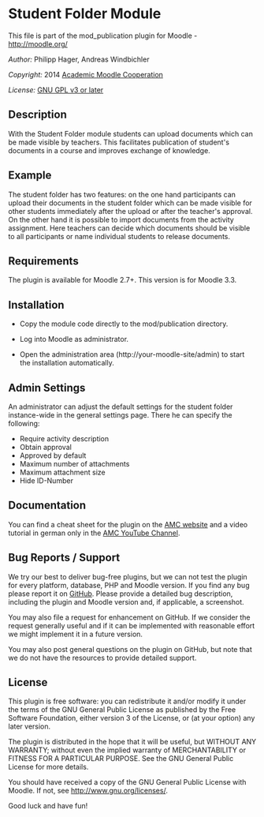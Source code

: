 Student Folder Module
=====================

This file is part of the mod_publication plugin for Moodle - <http://moodle.org/>

*Author:*    Philipp Hager, Andreas Windbichler

*Copyright:* 2014 [Academic Moodle Cooperation](http://www.academic-moodle-cooperation.org)

*License:*   [GNU GPL v3 or later](http://www.gnu.org/copyleft/gpl.html)


Description
-----------

With the Student Folder module students can upload documents which can be made visible by teachers.
This facilitates publication of student's documents in a course and improves exchange of knowledge.


Example
-------

The student folder has two features: on the one hand participants can upload their documents in the
student folder which can be made visible for other students immediately after the upload or after
the teacher's approval. On the other hand it is possible to import documents from the activity
assignment. Here teachers can decide which documents should be visible to all participants or name
individual students to release documents.


Requirements
------------

The plugin is available for Moodle 2.7+. This version is for Moodle 3.3.


Installation
------------

* Copy the module code directly to the mod/publication directory.

* Log into Moodle as administrator.

* Open the administration area (http://your-moodle-site/admin) to start the installation
  automatically.


Admin Settings
--------------

An administrator can adjust the default settings for the student folder instance-wide in the
general settings page. There he can specify the following:

* Require activity description
* Obtain approval
* Approved by default
* Maximum number of attachments
* Maximum attachment size
* Hide ID-Number


Documentation
-------------

You can find a cheat sheet for the plugin on the [AMC
website](http://www.academic-moodle-cooperation.org/en/modules/studentfolder/) and a video tutorial
in german only in the [AMC YouTube Channel](https://www.youtube.com/c/AMCAcademicMoodleCooperation).


Bug Reports / Support
---------------------

We try our best to deliver bug-free plugins, but we can not test the plugin for every platform,
database, PHP and Moodle version. If you find any bug please report it on
[GitHub](https://github.com/academic-moodle-cooperation/moodle-mod_publication/issues). Please
provide a detailed bug description, including the plugin and Moodle version and, if applicable, a
screenshot.

You may also file a request for enhancement on GitHub. If we consider the request generally useful
and if it can be implemented with reasonable effort we might implement it in a future version.

You may also post general questions on the plugin on GitHub, but note that we do not have the
resources to provide detailed support.


License
-------

This plugin is free software: you can redistribute it and/or modify it under the terms of the GNU
General Public License as published by the Free Software Foundation, either version 3 of the
License, or (at your option) any later version.

The plugin is distributed in the hope that it will be useful, but WITHOUT ANY WARRANTY; without
even the implied warranty of MERCHANTABILITY or FITNESS FOR A PARTICULAR PURPOSE. See the GNU
General Public License for more details.

You should have received a copy of the GNU General Public License with Moodle. If not, see
<http://www.gnu.org/licenses/>.


Good luck and have fun!
